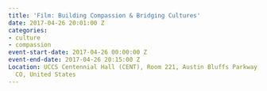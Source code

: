 ```yaml
---
title: 'Film: Building Compassion & Bridging Cultures'
date: 2017-04-26 20:01:00 Z
categories:
- culture
- compassion
event-start-date: 2017-04-26 00:00:00 Z
event-end-date: 2017-04-26 20:15:00 Z
Location: UCCS Centennial Hall (CENT), Room 221, Austin Bluffs Parkway, Colorado Springs,
  CO, United States
---
```


